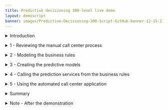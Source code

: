 ```yaml
---
title: Predictive decisioning 300-level live demo
layout: demoscript
banner: images/Predictive-Decisioning-300-Script-GitHub-banner-12-15-21.jpg
---
```



<span id="top"></span>

<details markdown="1">

<summary>Introduction</summary>

Thank you for attending this predictive decisioning demonstration.

Today I’ll show how IBM Cloud Pak for Business Automation can integrate with machine learning (ML) to enhance customer retention offers. You’ll learn how to use Watson Studio Machine Learning with the Cloud Pak to predict business outcomes, without needing data science skills. These predictions are used by automated decision services to customize retention offers, lower customer retention costs, and eliminate many paper-based processes.

This demo uses customer retention example, but the same pattern can be applied to numerous business scenarios that combine business rules and predictions such as loan approval, insurance claim validation and invoice processing.<br/>
We’ll see how business experts develop and validate decision models using Decision Designer, a graphical user interface that provides decision diagramming capabilities.  Next, I’ll show how a business analyst can create and deploy a machine learning model to use for predictions. Once the machine learning model is available, we’ll see how to incorporate it into the decision model using a step-by-step wizard.
<br/>

Let’s get started!
<br/>

(Demo intro slides <a href="./files/Predictive Decisioning Platinum Demo - Intro deck.pptx" target="_blank" rel="noreferrer">here</a>)
<br/>
(Printer-ready PDF of demo script <a href="./files/Predictive Decisioning Platinum Demo - PDF script.pdf" target="_blank" rel="noreferrer">here</a>)
<br/>

**[Go to top](#top)**

</details>


<span id="importFlow"></span>
<details markdown="1">

<summary>1 - Reviewing the manual call center process </summary>

<br/>

| **1.1** | **Show SkyTalk’s current manual process** |
| :--- | :--- |
| **Narration** | SkyTalk, a telecommunications provider, is losing many of its best customers to competitors. SkyTalk needs to reduce customer churn. Let’s review the written customer retention policies call center management implemented. |
| **Action** &nbsp; 1.1.1 | Show SkyTalk’s <a href="./files/Retention Policy v2 RH.pdf" target="_blank" rel="noreferrer">**Retention offer document**</a>, which was opened during demo preparation. <br/><img src="images/Script101.png" width="800" /> |
| **Narration** | Call center agents were asked to understand various retention offers and manually pick the ‘best’ option to retain the client. <br/>Agents could not make insightful real-time decisions based on SkyTalk’s existing customer information. The guidelines were also implemented inconsistently. <br/>SkyTalk’s customer retention costs skyrocketed, while attrition remained steady. Management decided to create a new call center application leveraging decision automation and machine learning to provide customer retention offers. |

<br/>

**[Go to top](#top)**

</details>

<span id="importFlow"></span>
<details markdown="1">

<summary>2 - Modeling the business rules </summary>

<br/>

| **2.1** | **Review the components of SkyTalk’s retention decisions** |
| :--- | :--- |
| **Narration** | A business analyst in the customer care division uses machine learning and decision automation technologies to configure the call center's new retention offer application. The business analyst writes the business rules to generate retention offer recommendations. |
| **Action** &nbsp; 2.1.1 | Access the Business Automation Studio on the IBM Automation home page window, opened during demo preparation. Then click **Customer retention**. <br/><img src="images/Script102.png" width="800" /> |
| **Action** &nbsp; 2.1.2 | Click **Open**. <br/><img src="images/Script103.png" width="800" /> |
| **Action** &nbsp; 2.1.3 | Click **Initial retention**. <br/><img src="images/Script104.png" width="800" />  |
| **Action** &nbsp; 2.1.4 | Click **Retention offer**. <br/><img src="images/Script105.png" width="800" /> |
| **Narration** | The business analyst creates an automated decision, called a decision service, using a hierarchical model of business rules. Each blue box represents a sub-decision. The green rounded boxes represent the input data. <br/>The ‘Determine retention offer’ decision service requires two sub-decisions: ‘Ranked retention offers’ and ‘Retention budget.’ The retention budget decision will be enhanced with predictions to customize retention offers. <br/>Let’s take a closer look at one sub-decision to see how the decision logic defines how decisions are made. |
| **Action** &nbsp; 2.1.5 | Review the **Decision model** of the **Retention offer**. <br/><img src="images/Script106.png" width="800" /> |
| **Action** &nbsp; 2.1.6 | Click the **Upgrade policy** box. <br/><img src="images/Script107.png" width="800" /> |
| **Action** &nbsp; 2.1.7 | Click the **Logic** tab. <br/><img src="images/Script108.png" width="800" /> |
| **Action** &nbsp; 2.1.8 | Click **Upgrade eligibility table**. <br/><img src="images/Script109.png" width="800" /> |
| **Narration** | The upgrade eligibility criteria are expressed in a decision table. Each row corresponds to a specific eligibility business rule. <br/>By hovering the cursor on a row, the analyst can review the business rule in natural language. In this example, a SkyTalk Gold customer must have a subscription amount of at least $160 USD to be eligible for a Premium upgrade. |
| **Action** &nbsp; 2.1.9 | Show the **Upgrade eligibility table**. Move the cursor over row **3** to show the equivalent rule in natural language.<br/><img src="images/Script110.png" width="800" /> |
| **Action** &nbsp; 2.1.10 | Click **Back to the diagram**.<br/><img src="images/Script111.png" width="800" /> |
| **Narration** | The ‘Ranked retention offers' top-level decision cycles through the list of eligible offers and selects the least expensive one that does not exceed the calculated retention budget for the given customer.<br/>The ‘Retention budget’ sub-decision estimates the maximum amount SkyTalk should spend to keep the customer. The retention budget is calculated using two predictions: (1) the customer’s lifetime value, (2) and the customer’s propensity to churn.<br/> In the next section, the business analyst uses IBM Watson Studio to create these two predictions. |

<br/>

**[Go to top](#top)**

</details>

<span id="importFlow"></span>
<details markdown="1">

<summary>3 - Creating the predictive models </summary>

<br/>

| **3.1** | **Show the data sources used for prediction** |
| :--- | :--- |
| **Narration** | The business analyst creates and deploys the machine learning models used for the predictions. <br/>Five years of data from SkyTalk’s customer database has been loaded into IBM Watson Studio. The analyst will use this data to develop predictions for customer lifetime value and churn. |
| **Action** &nbsp; 3.1.1 | Click the **SkyTalk customer retention** project, which was opened during the demo preparation.<br/><img src="images/Script112.png" width="800" /> |
| **Action** &nbsp; 3.1.2 | Click **SkyTalk customer retention** (1). Then, click the **Assets** tab (2). <br/><img src="images/Script113.png" width="800" /> |
| **Action** &nbsp; 3.1.3 | Open the **SkyTalk customer loyalty data.csv** file. <br/><img src="images/Script114.png" width="800" /> |
| **Narration** | Watson Studio generates models that predict customer churn. Model generation is referred to as an 'AutoAI experiment.'<br/>The business analyst reviews the uploaded historical data file to make sure it contains the data required to predict customer churn.<br/>T (true) in the Churn column indicates the customer closed their SkyTalk account. F (false) indicates the customer remained with SkyTalk. |
| **Action** &nbsp; 3.1.4 | Review the displayed **SkyTalk customer loyalty data.csv** file.<br/><img src="images/Script115.png" width="800" /> |
| **Action** &nbsp; 3.1.5 | Click **SkyTalk customer retention** in the breadcrumb navigation bar.<br/><img src="images/Script116.png" width="800" /> |
| **Narration** | The business analyst starts an AutoAI experiment to create models that predict customer churn. Models are referred to as 'pipelines.' <br/>The AutoAI tool analyzes historical data to generate multiple pipelines. |
| **Action** &nbsp; 3.1.6 | Click **New asset**. <br/><img src="images/Script117.png" width="800" /> |
| **Action** &nbsp; 3.1.7 | Click **AutoAI**. <br/><img src="images/Script118.png" width="800" /> |
| **Action** &nbsp; 3.1.8 | Name the experiment **'Churn prediction 2'** (1) and click **Create** (2). <br/><img src="images/Script119.png" width="800" /> |
| **Action** &nbsp; 3.1.9 | Click **Select data from project**. <br/> <img src="images/Script120.png" width="800" /> |
| **Action** &nbsp; 3.1.10 | Click **Data asset** (1) and select the **SkyTalk customer loyalty data.csv** file (2). Click **Select asset** (3).<br/><img src="images/Script121.png" width="800" /> |
| **Action** &nbsp; 3.1.11 | Select **No** for the **Create a time series forecast?** question.<br/><img src="images/Script122.png" width="800" /> |
| **Narration** | The analyst chooses the customer loyalty data file and selects Churn in the ‘What do you want to predict’ dropdown menu. <br/>The AutoAI tool analyzes historical data and automatically generates various pipeline choices. It also tests the pipelines’ predictions so the business analyst can easily compare them across several accuracy measures. |
| **Action** &nbsp; 3.1.12 | Click **Select prediction columns** (1) and select **CHURN** (2) as the measure to predict. <br/><img src="images/Script123.png" width="800" /> |
| **Action** &nbsp; 3.1.13 | Click **Run experiment.** <br/><img src="images/Script124.png" width="800" /> |
| **Narration** | The results automatically suggest eight different pipelines. The pipelines use different ML optimization approaches to make predictions.<br/>The business analyst evaluates the pipelines’ various prediction accuracy measures. |
| **Action** &nbsp; 3.1.14 | Click **SkyTalk customer retention** in the breadcrumb menu. <br/><img src="images/Script125.png" width="800" /> |
| **Narration** | Let’s jump to a finalized experiment corresponding to the same data set. |
| **Action** &nbsp; 3.1.15 | Click the **SkyTalk churn prediction** AutoAI experiment.<br/><img src="images/Script126.png" width="800" /> |

| **3.2** | **Choose the best predictive model** |
| :--- | :--- |
| **Narration** | On the ‘Pipeline Comparison’ chart, the business analyst examines how each pipeline ranks by various measures of accuracy.<br/>For example, Pipeline 7 has the highest accuracy in differentiating useful data from noise. This is determined by the area under the ROC (receiver operating characteristic) curve and displayed on this chart in the ROC AUC column. |
| **Action** &nbsp; 3.2.1 | Click **Pipeline comparison** (1) and move the cursor over the **P7** (**pipeline 7**) line (2) on the graph to highlight the different values for this pipeline. <br/><img src="images/Script127.png" width="800" />
| **Narration** | Scrolling down and clicking on a Pipeline provides additional details. |
| **Action** &nbsp; 3.2.2 | Note which pipeline has a **star** icon (1) in its row, which indicates it has the highest overall accuracy. Scroll down and click **Pipeline 7** (2) in the **Pipeline leaderboard.**<br/><img src="images/Script128.png" width="800" />
| **Narration** | The ‘Model evaluation’ view shows Pipeline 7’s actual ROC curve. Pipeline 7’s ROC curve arcs upward, indicating that as more predictions are made during the test, the model becomes increasingly accurate. |
| **Action** &nbsp; 3.2.3 | Click the **Model evaluation** tab.<br/><img src="images/Script129.png" width="800" /> |
| **Narration** | The confusion matrix shows a different accuracy measure. It compares the actual attrition data with the pipelines’ predictions.<br/>Earlier in the demo, we looked at how customer churn is indicated in SkyTalk’s data as T (true) for customers that closed their account and F (false) for customers that remained with SkyTalk.<br/>Correct predictions in the confusion matrix below are indicated in the green T/T and F/F boxes. There were 39 T/T results and 62 F/F results. Summarizing those results shows us that Pipeline 7 made 101 correct predictions. The six T/F and four F/T represent ten incorrect predictions.<br/>Therefore, Pipeline 7 made 101 correct predictions out of 111 chances. This translates to 91% accuracy, which is displayed in the bottom right box of the matrix. |
| **Action** &nbsp; 3.2.4 | Click the **Confusion matrix** tab.<br/><img src="images/Script130.png" width="800" /> |
| **Narration** | The analyst compares the starred pipeline to Pipeline 7 to understand why it is rated the best overall. |
| **Action** &nbsp; 3.2.5 | Click the **Pipeline details** drop-down list (1) and select the starred pipeline you previously noted had the highest overall accuracy (2). <br/><img src="images/Script131.png" width="800" /> |
| **Action** &nbsp; 3.2.6 | Click **Confusion matrix** menu option on the left.<br/><img src="images/Script132.png" width="800" /> |
| **Action** &nbsp; 3.2.7 | Review the **Confusion matrix**. Highlight the fact that the overall correct percentage is higher using Pipeline 1.<br/><img src="images/Script191.png" width="800" /> |
| **Narration** | Pipeline 1 has a 94.6% accuracy, which is higher than Pipeline 7’s 91.0%. The analyst chooses Pipeline 1 as the model to deploy in production. |
| **Action** &nbsp; 3.2.8 | Click the **X** on the upper right corner to close the **Pipeline details** view.<br/><img src="images/Script133.png" width="800" /> |
| **Action** &nbsp; 3.2.9 | Click **Save as** on the right side of the Pipeline 1 row.<br/><img src="images/Script134.png" width="800" /> |
| **Narration** | The analyst can now generate a machine learning model using the pipeline from the AutoAI experiment. We will click cancel and review the model that was previously created. |
| **Action** &nbsp; 3.2.10 | Select **Model** (1) and click **Cancel** (2).<br/><img src="images/Script135.png" width="800" /> |
| **Action** &nbsp; 3.2.11 | Click the **SkyTalk customer retention** project in the breadcrumb navigation bar.<br/><img src="images/Script136.png" width="800" /> |

| **3.3** | **Prepare the churn prediction model for production use** |
| :--- | :--- |
| **Narration** | The analyst has created a churn prediction service for the model. Then, an AutoAI experiment was invoked to automatically generate pipeline options for the churn prediction service. The analyst chose a pipeline for production use and saved it as a churn prediction model in the SkyTalk’s customer retention project.<br/>In Watson AI, promoting a prediction model to a production space makes it available for use in production. Let’s complete this final step to make SkyTalk’s new churn prediction model available in the SkyTalk production space. |
| **Action** &nbsp; 3.3.1 | Click **Saved models**.<br/><img src="images/Script137.png" width="800" /> |
| **Action** &nbsp; 3.3.2 | Display the menu on the right side of one of the models and click **Promote to space**. <br/><img src="images/Script138.png" width="800" /> |
| **Narration** | In practice, the analyst would promote the churn model to the deployment environment here. For our demo, it has already been promoted. |
| **Action** &nbsp; 3.3.3 | Show the **SkyTalk production space** (1) option. Click **Cancel** (2) to avoid promoting the model.<br/><inline-notification text="Do not click <strong>Prompt</strong>."></inline-notification><br/><img src="images/Script139.png" width="800" /> |
| **Narration** | The two prediction services are now ready for deployment. |
| **Action** &nbsp; 3.3.4 | Click the **IBM Watson Studio** menu (1), click **Deployments** (2), and then click the **SkyTalk production space** (3). <br/><img src="images/Script140a.png" width="800" /> <br/><img src="images/Script140b.png" width="800" />|
| **Action** &nbsp; 3.3.5 | Click the **Deployments** tab. <br/><img src="images/Script141.png" width="800" /> |
| **Narration** | The two services have been deployed.<br/>Copy and save the service endpoint URL. It will be required to configure a machine learning provider that will establish the link between Watson Studio and the Cloud Pak later in the demo. |
| **Action** &nbsp; 3.3.6 | Click the **churn** service. <br/><img src="images/Script142.png" width="800" /> |
| **Action** &nbsp; 3.3.7 | Keep the first portion of the **Endpoint URL** to use later in the demo. Only highlight from the beginning through 'v4,' as shown in the image.<br/><img src="images/Script143.png" width="800" /> |
| **Narration** | The deployment space identifier will also be required to configure the machine learning provider. |
| **Action** &nbsp; 3.3.8 | Click the **SkyTalk production space** in the breadcrumb navigation bar.<br/><img src="images/Script144.png" width="800" /> |
| **Action** &nbsp; 3.3.9 | Click the **Manage** tab (1) and keep the **Space GUID** (2) to use later in the demo. <br/><img src="images/Script145.png" width="800" /> |

**[Go to top](#top)**

</details>

<span id="importFlow"></span>
<details markdown="1">

<summary>4 - Calling the prediction services from the business rules </summary>

<br/>

| **4.1** | **Configure the customer retention decision service to use the new predictive services** |
| :--- | :--- |
| **Narration** | The ‘Retention budget’ sub-decision uses the ‘churn’ and ‘lifetime value’ predictive services. A machine learning provider establishes the link between the sub-decision and the predictive services.<br/>The business analyst now has set up a machine learning provider for the SkyTalk ‘customer retention decision service.' |
| **Action** &nbsp; 4.1.1 | Return to the **SkyTalk customer retention DS** using the breadcrumb navigation menu.<br/><img src="images/Script146.png" width="800" /> |
| **Action** &nbsp; 4.1.2 | Open the **Settings** menu. <br/><img src="images/Script147.png" width="800" /> |
| **Action** &nbsp; 4.1.3 | Click the **Machine learning providers** tab.<br/><img src="images/Script148.png" width="800" /> |
| **Action** &nbsp; 4.1.4 | Click **Edit** on the right side of the **SkyTalk ML Provider** box.<br/><img src="images/Script149.png" width="800" /> |
| **Action** &nbsp; 4.1.5 | Show the **API key** (1), the **Space ID** (2), and the Endpoint **URL** (3) obtained during the demo preparation instruction (step 5.8). <br/><inline-notification text="The Space GUID saved earlier in the demo is called the <strong>Space ID</strong> on this interface. "></inline-notification><br/><img src="images/Script150.png" width="800" /> |
| **Narration** | Now that the interface between the Cloud Pak and Watson Studio is set up, the analyst can create two predictive models and make the predictions available for use within business rules. |
| **Action** &nbsp; 4.1.6 | Click **Cancel** and explain that the provider has been pre-configured during demo preparation. <br/><img src="images/Script151.png" width="500" /> |
| **Action** 4.1.7 | Return to the **Customer retention** tab using the breadcrumb navigation menu. <br/><img src="images/Script152.png" width="800" /> |
| **Action** &nbsp; 4.1.8 | Click the **Initial retention** tile.<br/><img src="images/Script153.png" width="800" /> |
| **Action** &nbsp; 4.1.9 | Click **Create**.<br/><img src="images/Script154.png" width="800" /> |
| **Narration** | The business analyst creates a predictive model to map the customer churn prediction parameters. |
| **Action** &nbsp; 4.1.10 | Select **Predictive model** (1) and name it **'Customer Churn'** (2). Click **Create** (3).<br/><img src="images/Script155.png" width="500" /> |

| **4.2** | **Map the predictive service to the predictive model** |
| :--- | :--- |
| **Narration** | A new predictive model is automatically created. This model needs to be configured to map the churn prediction parameters. |
| **Action** &nbsp; 4.2.1 | Click **Connect**.<br/><img src="images/Script156.png" width="800" /> |
| **Narration** | The analyst selects the SkyTalk machine learning provider to establish the link to the deployed prediction service. |
| **Action** &nbsp; 4.2.2 | Click **Next**.<br/><img src="images/Script157.png" width="800" /> |
| **Action** &nbsp; 4.2.3 | Select the **SkyTalk ML Provider**.<br/><img src="images/Script158.png" width="800" /> |
| **Action** &nbsp; 4.2.4 | Expand the **SkyTalk churn prediction – P1 LGBM Classifier** machine learning model (1). Select the **churn** deployment name (2). <br/> The prediction is now connected to the customer lifetime value.<br/><img src="images/Script159.png" width="800" /> |
| **Narration** | Now we will complete the predictive model. A wizard is used to complete the mapping. |
| **Action** &nbsp; 4.2.5 | Click **Next**. <br/><img src="images/Script160.png" width="800" /> |
| **Action** &nbsp; 4.2.6 | Click **Next** again.<br/><img src="images/Script161.png" width="800" /> |
| **Narration** | The input data structure is automatically created. |
| **Action** &nbsp; 4.2.7 | Click **Run**.<br/><img src="images/Script162.png" width="800" /> |
| **Narration** | The connection is tested to ensure the predictive service is working. |
| **Action** &nbsp; 4.2.8 | Click **Next**.<br/><img src="images/Script163.png" width="800" /> |
| **Action** &nbsp; 4.2.9 | Click **Generate from test output**.<br/><img src="images/Script164.png" width="800" /> |
| **Narration** | The churn predictive service returns true or false and the prediction accuracy. In this example, the prediction result is F (false), meaning the customer will not leave SkyTalk. The prediction accuracy results are expressed as a probability out of 1. It is shown below the prediction. In this case the accuracy is 58.4% for this model. <br/>This is working as expected. The predictive model is now mapping the input and output parameters of the ‘Retention budget’ sub-decision. |
| **Action** &nbsp; 4.2.10 | Indicate the **F** (false) prediction (1) and the **probability that the prediction is correct** (2) in the prediction output. Click **OK** (3). <br/><img src="images/Script165.png" width="500" /> |
| **Action** &nbsp; 4.2.11 | Click **Apply**.<br/><img src="images/Script166.png" width="800" /> |
| **Narration** | Now let’s return to the Initial retention using the breadcrumb navigation. |
| **Action** &nbsp; 4.2.12 | Click **SkyTalk initial retention DS** using the breadcrumb navigation menu.<br/><img src="images/Script167.png" width="800" /> |

| **4.3** | **Assign the predictive model to the ‘Retention budget’ sub-decision** |
| :--- | :--- |
| **Narration** | Let’s improve the ‘Retention budget’ sub-decision by incorporating the churn predictive model. |
| **Action** &nbsp; 4.3.1 | Click **Retention offer**.<br/><img src="images/Script168.png" width="800" /> |
| **Action** &nbsp; 4.3.2 | Hover the mouse over the **Retention budget** decision box on the screen.<br/><img src="images/Script169.png" width="800" /> |
| **Action** &nbsp; 4.3.3 | A black choice box appears over the **Retention budget** decision box. Click the **purple box** to **Add prediction** (1). **Prediction 8** (2) will be added to your model. <br/><img src="images/Script170.png" width="800" /><br/><img src="images/Script171.png" width="800" /> |
| **Narration** | The analyst assigns the churn predictive model to the newly-created predictive node. |
| **Action** &nbsp; 4.3.4 | Click the **Prediction 8** node (1) and then select the **Customer Churn** predictive model (2). <br/><img src="images/Script172.png" width="800" /> |
| **Action** &nbsp; 4.3.5 | Highlight the predictive model invocation rule. <br/><img src="images/Script173.png" width="800" /> |
| **Narration** | Now the machine learning prediction can be invoked from the retention budget sub-decision using a simple business rule. <br/>In practice, the same steps would be repeated to create another prediction service for the customer lifetime value predictive model. For our demo, this has already been created.<br/>Let’s look at the final decision model. |
| **Action** &nbsp; 4.3.6 | Return to **Customer retention** using the breadcrumb navigation menu. <br/><img src="images/Script174.png" width="800" /> |
| **Action** &nbsp; 4.3.7 | Click the **Retention ML** tile.<br/><inline-notification text="The <strong>Initial retention</strong> tile will not be used any more during the demo."></inline-notification><br/><img src="images/Script175.png" width="800" /> |
| **Action** &nbsp; 4.3.8 | Click **Retention offer**.<br/><img src="images/Script176.png" width="800" /> |
| **Narration** | The analyst can now review the 'Retention offer' business logic. |
| **Action** &nbsp; 4.3.9 | Click the **Retention budget** box. <br/><img src="images/Script177.png" width="800" /> |
| **Narration** | The retention budget is calculated using the three sequential rules that will be applied in the order shown in the dropdown menu. 
| **Action** &nbsp; 4.3.10 | Select the **Logic** tab.<br/><img src="images/Script178.png" width="800" /> |
| **Narration** | The ‘Estimated retention cost’ rule calculates how much we are willing to spend to keep this customer. |
| **Action** &nbsp; 4.3.11 | Click **Estimate retention cost** to review the retention budget rule.<br/><img src="images/Script179.png" width="800" />  |
| **Narration** | These are the business rules used to calculate the retention cost. <br/>At the start of the rules the definition of the 'LifeTimeValue' variable, which is used in many calculation rules below, includes invoking the customer lifetime value predictive service. Similarly, the Churn variable definition includes invoking the churn predictive service. |
| **Action** &nbsp; 4.3.12 | Review the **Estimate retention cost** business rule.<br/><img src="images/Script180.png" width="800" /> |
| **Narration** | Scrolling further down in the definition, the analyst can review how the results are calculated using the predictions. |
| **Action** &nbsp; 4.3.13 | Scroll down in the business rule pane to show more detail.<br/><img src="images/Script181.png" width="800" /> |
| **Narration** | Before deployment, the decision logic can be tested to ensure the results are as expected. |

| **4.4** | **Test the decision services** |
| :--- | :--- |
| **Narration** | The retention budget is based on the customer probability to churn and the customer estimated lifetime value. <br/>To validate the retention budget decision, three pre-defined customer profiles are used.<br/>The first one is a low value profile. It corresponds to the customers on which SkyTalk is not willing to spend a big retention budget. |
| **Action** &nbsp; 4.4.1 | Click the **Run (3)** tab.<br/><img src="images/Script182.png" width="800" /> |
| **Action** &nbsp; 4.4.2 | Select **Low value profile** (1) and click **Run** (2). <br/>Click **Show more** (3) when the result is displayed. <br/><img src="images/Script183.png" width="800" /> <br/><img src="images/Script184.png" width="800" /> |
| **Narration** | The decision works as expected. SkyTalk will spend no retention budget for this customer and will just send a satisfaction survey. This is due to a limited estimated lifetime value of $3,828 and a low churn probability of 4.3%.<br/> The same decision is now tested against Medium Value profiles. SkyTalk is willing to spend a limited budget to retain these customers. |
| **Action** &nbsp; 4.4.3 | Select **Medium value profile** (1) and click **Run** (2). <br/>Click **Show more** (3) when the result is displayed. <br/><img src="images/Script185.png" width="800" /> <br/><img src="images/Script186.png" width="800" /> |
| **Narration** | Here again, the decision works as expected.  <br/>Only $8 are spent to offer a 10% discount to this customer having an 92% propensity to churn. Finally, the decision is tested on the high value profiles on which SkyTalk is willing to invest retention money. |
| **Action** &nbsp; 4.4.4 | Select **High value profile** (1) and click **Run** (2). <br/>Click **Show more** (3) when the result is displayed. <br/><img src="images/Script187.png" width="800" /> <br/><img src="images/Script188.png" width="800" /> |
| **Narration** | The retention budget is higher to retain this customer having a high lifetime value and a very high propensity to churn. <br/>The decision works as expected in the three situations. It can now be deployed and used in the customer call center application. <br/> Let’s see it in action. |

<br/>

**[Go to top](#top)**

</details>

<span id="importFlow"></span>
<details markdown="1">

<summary>5 - Using the automated call center application</summary>

<br/>

| **5.1** | **Generate a real-time retention offer that best allocates SkyTalk’s retention budget** |
| :--- | :--- |
| **Narration** | SkyTalk developed an automated call center application. The application provides agents with customer-specific retention offers in real time.<br/>Let’s look at how an agent now handles a customer call using this application. |
| **Action** &nbsp; 5.1.1 | Show the **SkyTalk call center Application** preview window, which was opened during the demo preparation (see step 10 in the demo preparation instructions). &nbsp; &nbsp; &nbsp; &nbsp; &nbsp; &nbsp; &nbsp; &nbsp; &nbsp; &nbsp; &nbsp; &nbsp; &nbsp; &nbsp; &nbsp; &nbsp; &nbsp; &nbsp; &nbsp; &nbsp; &nbsp; &nbsp; &nbsp; &nbsp; &nbsp; &nbsp; &nbsp; &nbsp; &nbsp; &nbsp; &nbsp; &nbsp; &nbsp; &nbsp; &nbsp; &nbsp; &nbsp; &nbsp; &nbsp; &nbsp; &nbsp; &nbsp; &nbsp; &nbsp; &nbsp; &nbsp; &nbsp; |
| **Action** &nbsp; 5.1.2 | Enter “Peter Carter” in the **Search customer** field (1) and click **Search** (2). &nbsp; &nbsp; &nbsp; &nbsp; &nbsp; &nbsp; &nbsp; &nbsp; &nbsp; &nbsp; &nbsp; &nbsp; &nbsp; &nbsp; &nbsp; &nbsp; &nbsp; &nbsp; &nbsp; &nbsp; &nbsp; &nbsp; &nbsp; &nbsp; &nbsp; &nbsp; &nbsp; &nbsp; &nbsp; &nbsp; &nbsp; &nbsp; &nbsp; &nbsp; &nbsp; &nbsp; &nbsp; &nbsp; &nbsp; &nbsp; &nbsp; &nbsp; &nbsp; &nbsp; &nbsp; &nbsp; &nbsp; &nbsp; &nbsp; &nbsp; &nbsp; &nbsp; &nbsp; &nbsp; &nbsp; &nbsp; &nbsp; &nbsp; &nbsp; &nbsp; &nbsp; &nbsp; &nbsp; &nbsp; &nbsp; &nbsp; &nbsp; &nbsp; &nbsp; &nbsp; &nbsp; &nbsp; &nbsp; &nbsp; &nbsp; &nbsp; &nbsp; &nbsp; &nbsp; &nbsp; &nbsp; &nbsp; &nbsp; &nbsp;<br/><img src="images/Script189.png" width="800" /> |
| **Narration** | A customer-specific retention offer displays. The agent suggests this offer to the customer in real time. &nbsp; &nbsp; &nbsp; &nbsp; &nbsp; &nbsp; &nbsp; &nbsp; &nbsp; &nbsp; &nbsp; &nbsp; &nbsp; &nbsp; |
| **Action** &nbsp; 5.1.3 | Click **Get offer**. &nbsp; &nbsp; &nbsp; &nbsp; &nbsp; &nbsp; &nbsp; &nbsp; &nbsp; &nbsp; &nbsp; &nbsp; &nbsp; &nbsp; &nbsp; &nbsp; &nbsp; &nbsp; &nbsp; &nbsp; &nbsp; &nbsp; &nbsp; &nbsp; &nbsp; &nbsp; &nbsp; &nbsp; &nbsp; &nbsp; &nbsp; &nbsp; &nbsp; &nbsp; &nbsp; &nbsp; &nbsp; &nbsp; &nbsp; &nbsp; &nbsp; &nbsp;<br/><img src="images/Script190.png" width="800" /><br/>The offer displays: &nbsp; &nbsp; &nbsp; &nbsp; &nbsp; &nbsp; &nbsp; &nbsp; &nbsp; &nbsp; &nbsp; &nbsp; &nbsp; &nbsp; &nbsp; &nbsp; &nbsp; &nbsp; &nbsp; &nbsp; &nbsp; &nbsp; &nbsp; &nbsp; &nbsp; &nbsp; &nbsp; &nbsp; &nbsp; &nbsp; &nbsp; &nbsp; &nbsp; &nbsp; &nbsp; &nbsp; &nbsp; &nbsp; &nbsp; &nbsp; &nbsp; &nbsp;<br/><img src="images/Script192.png" width="800" />  |

**[Go to top](#top)**

</details>

<span id="importFlow"></span>
<details markdown="1">

<summary>Summary</summary>
<br/>
In this demo, I showed how business users can easily build business rules that incorporate predictive decisions. The predictions help retain SkyTalk’s profitable customers by providing customized offers at the lowest cost to SkyTalk.
<br/>
The new retention process also improved productivity by eliminating manual procedures. Customer satisfaction will increase with speedier and more relevant service.
<br/>
Thank you for attending today’s presentation.
<br/>

**[Go to top](#top)**

</details>

<span id="importFlow"></span>
<details markdown="1">

<summary>Note - After the demonstration</summary>
<br/>
When you are done with your demonstration, don’t forget to proceed with the instructions in the **After each demo** section of the **Demo preparation**. 
 
These instructions will explain you how to un-deploy the two ML services to suspend the billing process and save your free Watson ML Lite quota. 
<br/>

**[Go to top](#top)**

</details>
